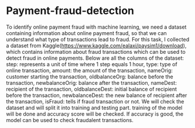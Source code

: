 # Payment-fraud-detection
To identify online payment fraud with machine learning, we need a dataset containing information about online payment fraud, so that we can understand what type of transactions lead to fraud. For this task, I collected a dataset from Kaggle(https://www.kaggle.com/ealaxi/paysim1/download), which contains information about fraud transactions which can be used to detect fraud in online payments. Below are all the columns of the dataset: 
step: represents a unit of time where 1 step equals 1 hour,
type: type of online transaction,
amount: the amount of the transaction,
nameOrig: customer starting the transaction,
oldbalanceOrg: balance before the transaction,
newbalanceOrig: balance after the transaction,
nameDest: recipient of the transaction,
oldbalanceDest: initial balance of recipient before the transaction,
newbalanceDest: the new balance of recipient after the transaction,
isFraud: tells if fraud transaction or not.
We will check the dataset and will split it into training and testing part. training of the model will be done and accuracy score will be checked. If accuracy is good, the model can be used to check fraudalent transactions.
